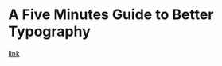 # A Five Minutes Guide to Better Typography

[link](http://pierrickcalvez.com/journal/a-five-minutes-guide-to-better-typography)
